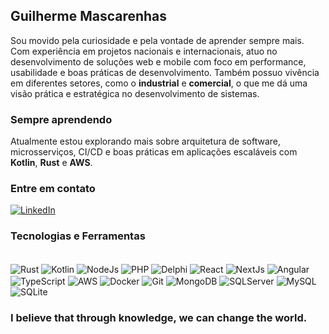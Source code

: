 ## Guilherme Mascarenhas

Sou movido pela curiosidade e pela vontade de aprender sempre mais.  
Com experiência em projetos nacionais e internacionais, atuo no desenvolvimento de soluções web e mobile com foco em performance, usabilidade e boas práticas de desenvolvimento.
Também possuo vivência em diferentes setores, como o **industrial** e **comercial**, o que me dá uma visão prática e estratégica no desenvolvimento de sistemas.

### Sempre aprendendo

Atualmente estou explorando mais sobre arquitetura de software, microsserviços, CI/CD e boas práticas em aplicações escaláveis com **Kotlin**, **Rust** e **AWS**.

### Entre em contato

[![LinkedIn](https://img.shields.io/badge/-LinkedIn-0A66C2?style=flat&logo=linkedin&logoColor=white)](https://www.linkedin.com/in/guilherme-smascarenhas)

### Tecnologias e Ferramentas

<div style="display: inline_block"><br/>
  
  <img align='center' alt='Rust' src='https://img.shields.io/badge/-Rust-000000?style=flat&logo=rust&logoColor=white'/>
  <img align='center' alt='Kotlin' src='https://img.shields.io/badge/-Kotlin-7F52FF?style=flat&logo=kotlin&logoColor=white'/>
  <img align='center' alt='NodeJs' src='https://img.shields.io/badge/-Node.js-339933?style=flat&logo=node.js&logoColor=white'/>
  <img align='center' alt='PHP' src='https://img.shields.io/badge/-PHP-777BB4?style=flat&logo=php&logoColor=white'/>
  <img align='center' alt='Delphi' src='https://img.shields.io/badge/-Delphi-B22222?style=flat'/>
  <img align='center' alt='React' src='https://img.shields.io/badge/-React-61DAFB?style=flat&logo=react&logoColor=white'/>
  <img align='center' alt='NextJs' src='https://img.shields.io/badge/-Next.js-000000?style=flat&logo=next.js'/>
  <img align='center' alt='Angular' src='https://img.shields.io/badge/-Angular-DD0031?style=flat&logo=angular&logoColor=white'/>
  <img align='center' alt='TypeScript' src='https://img.shields.io/badge/-TypeScript-3178C6?style=flat&logo=typescript&logoColor=white'/>
  <img align='center' alt='AWS' src='https://img.shields.io/badge/-AWS-232F3E?style=flat&logo=amazon-aws'/>
  <img align='center' alt='Docker' src='https://img.shields.io/badge/-Docker-2496ED?style=flat&logo=docker&logoColor=white'/>
  <img align='center' alt='Git' src='https://img.shields.io/badge/-Git-F05032?style=flat&logo=git&logoColor=white'/>
  <img align='center' alt='MongoDB' src='https://img.shields.io/badge/-MongoDB-47A248?style=flat&logo=mongodb&logoColor=white'/>
  <img align='center' alt='SQLServer' src='https://img.shields.io/badge/-SQL_Server-CC2927?style=flat&logo=microsoft-sql-server&logoColor=white'/>
  <img align='center' alt='MySQL' src='https://img.shields.io/badge/-MySQL-4479A1?style=flat&logo=mysql&logoColor=white'/>
  <img align='center' alt='SQLite' src='https://img.shields.io/badge/-SQLite-003B57?style=flat&logo=sqlite&logoColor=white'/>
  
</div>

### I believe that through knowledge, we can change the world.
